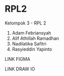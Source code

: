 # RPL2

Kelompok 3 - RPL 2
1. Adam Febriansyah
2. Alif Athillah Ramadhan
3. Nadilatika Safitri
4. Rasyieddin Yapinto

LINK FIGMA

LINK DRAW IO
